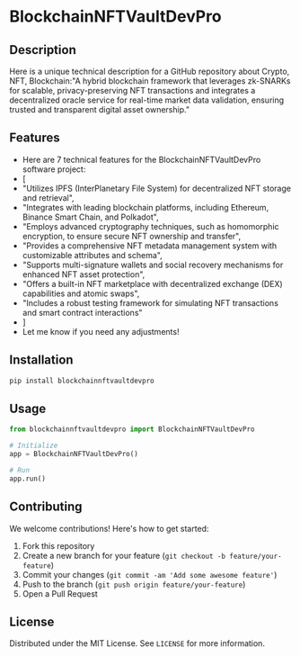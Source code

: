 # BlockchainNFTVaultDevPro

## Description

Here is a unique technical description for a GitHub repository about Crypto, NFT, Blockchain:"A hybrid blockchain framework that leverages zk-SNARKs for scalable, privacy-preserving NFT transactions and integrates a decentralized oracle service for real-time market data validation, ensuring trusted and transparent digital asset ownership."

## Features

- Here are 7 technical features for the BlockchainNFTVaultDevPro software project:
- [
- "Utilizes IPFS (InterPlanetary File System) for decentralized NFT storage and retrieval",
- "Integrates with leading blockchain platforms, including Ethereum, Binance Smart Chain, and Polkadot",
- "Employs advanced cryptography techniques, such as homomorphic encryption, to ensure secure NFT ownership and transfer",
- "Provides a comprehensive NFT metadata management system with customizable attributes and schema",
- "Supports multi-signature wallets and social recovery mechanisms for enhanced NFT asset protection",
- "Offers a built-in NFT marketplace with decentralized exchange (DEX) capabilities and atomic swaps",
- "Includes a robust testing framework for simulating NFT transactions and smart contract interactions"
- ]
- Let me know if you need any adjustments!
## Installation

```bash
pip install blockchainnftvaultdevpro
```

## Usage

```python
from blockchainnftvaultdevpro import BlockchainNFTVaultDevPro

# Initialize
app = BlockchainNFTVaultDevPro()

# Run
app.run()
```

## Contributing

We welcome contributions! Here's how to get started:

1. Fork this repository
2. Create a new branch for your feature (`git checkout -b feature/your-feature`)
3. Commit your changes (`git commit -am 'Add some awesome feature'`)
4. Push to the branch (`git push origin feature/your-feature`)
5. Open a Pull Request

## License

Distributed under the MIT License. See `LICENSE` for more information.
